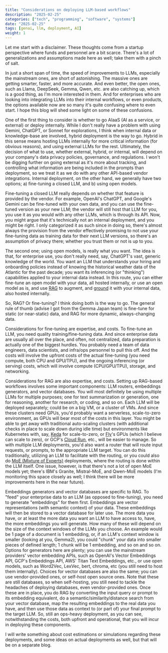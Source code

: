 ```yaml
---
title: "Considerations on deploying LLM-based workflows"
description: "2025-02-25"
categories: ["tech", "programming", "software", "systems"]
date: "2025-02-25"
tags: [genai, llm, deployment, AI]
weight: 1
---
```


Let me start with a disclaimer. These thoughts come from a startup perspective where funds and personnel are a bit scarce. There's a lot of generalizations and assumptions made here as well; take them with a pinch of salt.

In just a short span of time, the speed of improvements to LLMs, especially the mainstream ones, are short of astonishing. The massive ones are getting smarter, faster, and more accurate. And even better, the open ones, such as Llama, DeepSeek, Gemma, Qwen, etc. are also catching up, which is a good thing, as I'm more interested in them. And for enterprises who are looking into integrating LLMs into their internal workflows, or even products, the options available now are so many it's quite confusing where to even start. I hope this blog will shed some light on some of these confusions.

One of the first thing to consider is whether to go AIaaS (AI as a service, or external) or deploy internally. While I don't really have a problem with using Gemini, ChatGPT, or Sonnet for explorations, I think when internal data or knowledge-base are involved, hybrid deployment is the way to go. Hybrid in this sense means hosting LLMs internally for more critical information (for obvious reasons), and using external LLMs for the rest. Ultimately, the decision of what to use, whether external, hybrid, or internal, will depend on your company's data privacy policies, governance, and regulations. I won't be digging further on going external as it's more about tracking, and controlling what information are being included in the prompts than deployment, so we treat it as we do with any other API-based vendor integrations. Internal deployment, on the other hand, we generally have two options; a) fine-tuning a closed LLM, and b) using open models.

Fine-tuning a closed LLM really depends on whether that feature is provided by the vendor. For example, OpenAI's ChatGPT, and Google's Gemini can be fine-tuned with your own data, and you can use the fine-tuned version as your new LLM; the vendor will still host that LLM for you, you use it as you would with any other LLMs, which is through its API. Now, you might argue that it's technically not an internal deployment, and you might be right. I only categorized it as such since in doing so, there's almost always the provision from the vendor effectively promising to not use your fine-tuning data as training data for their next LLM versions, so there's an assumption of privacy there; whether you trust them or not is up to you.

The second one; using open models, is really what you want. The idea is that, for enterprise use, you don't really need, say, ChatGPT's vast, generic knowledge of the world. You want an LLM that understands your hiring and onboarding policies instead of knowing the historical weather data of the Atlantic for the past decade; you want its inferencing (or "thinking") capabilities applied to your internal data instead. In this route, you can either fine-tune an open model with your data, all hosted internally, or use an open model as is, and use [RAG](https://aws.amazon.com/what-is/retrieval-augmented-generation/) to augment, and [ground](https://techcommunity.microsoft.com/blog/azuredevcommunityblog/why-and-how-to-ground-a-large-language-models-using-your-data-rag/4152064) it with your internal data, also hosted internally.

So, RAG? Or fine-tuning? I think doing both is the way to go. The general rule of thumb (advise I got from the Gemma Japan team) is fine-tune for static (or near-static) data, and RAG for more dynamic, always-changing data.

Considerations for fine-tuning are expertise, and costs. To fine-tune an LLM, you need quality training/fine-tuning data. And since enterprise data are usually all over the place, and often, not centralized, data preparation is actually one of the biggest hurdles. You probably need a team of data engineers, data scientists, and infra/ops personnel to pull this off. And the costs will involve the upfront costs of the actual fine-tuning (you need compute, both CPU and GPU/TPU), and the ongoing inferencing (or serving) costs, which will involve compute (CPU/GPU/TPU), storage, and networking.

Considerations for RAG are also expertise, and costs. Setting up RAG-based workflows involves some important components: LLM routers, embeddings generators, and vector databases. You will most definitely be using multiple LLMs for multiple purposes; one for text summarization or generation, one for reasoning, another for research, or coding, and so on. Each LLM will be deployed separately; could be on a big VM, or a cluster of VMs. And since these clusters need GPUs, you'd probably want a serverless, scale-to-zero environment, as GPUs will bear most of the costs in this layer. You might be able to get away with traditional auto-scaling clusters (with additional checks in place to scale down during idle time) but environments like Kubernetes with, say, [Keda](https://keda.sh/) for scale-to-zero, or [Fly](https://fly.io/)'s GPUs (which I believe can scale to zero), or GCP's [Cloud Run](https://cloud.google.com/blog/products/application-development/run-your-ai-inference-applications-on-cloud-run-with-nvidia-gpus), etc., will be easier to manage. So with multiple LLM deployments, you'd also want a router that will route input requests, or prompts, to the appropriate LLM target. You can do this traditionally, utilizing an LLM to facilitate with the routing, or you could also do [MoE (Mixture of Experts)](https://developer.nvidia.com/blog/applying-mixture-of-experts-in-llm-architectures/) deployments, where the routing is done within the LLM itself. One issue, however, is that there's not a lot of open MoE models yet; there's IBM's Granite, Mistral-MoE, and Qwen-MoE models (I'm monitoring this space closely as well; I think there will be more improvements here in the near future).

Embeddings generators and vector databases are specific to RAG. To "feed" your enterprise data to an LLM (as opposed to fine-tuning), you need to generate "embeddings" for them first. Embeddings are vector representations (with semantic context) of your data. These embeddings will then be stored to a vector database for later use. The more data you have, or at least the more data you want an LLM to have access to, have, the more embeddings you will generate. How many of these will depend on the size of the context windows of the LLMs you choose. An example would be 1 page of a document is 1 embedding, or, if an LLM's context window is smaller (looking at you, Gemma2), you could "chunk" your data into smaller pieces of defined length; 1 chunk will be 1 embedding, and so on and so on. Options for generators here are plenty; you can use the mainstream providers' vector embedding APIs, such as OpenAI's Vector Embeddings API, GCP's Embeddings API, AWS' Titan Text Embeddings, etc., or use open models, such as Word2Vec, LexVec, bert, chroma, etc (you still need to host them internally). Choices for vector databases are also the same; you can use vendor-provided ones, or self-host open source ones. Note that these are still databases, so when self-hosting, you still need to tackle the headaches of deploying databases, even vendor-provided ones. Once these are in place, you do RAG by converting the input query or prompt to its embedding equivalent, do a semantic/similarity/distance search from your vector database, map the resulting embeddings to the real data you have, and then use those data as context to (or part of) your final prompt to the target LLM. So, still an ops-heavy deployment, as you can see, notwithstanding the costs, both upfront and operational, that you will incur in deploying these components.

I will write something about cost estimations or simulations regarding these deployments, and some ideas on actual deployments as well, but that will be on a separate blog.

<br>

